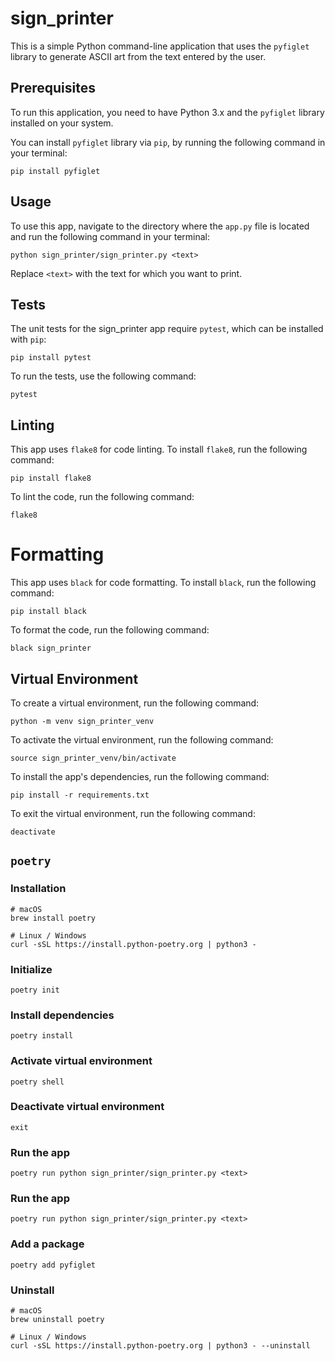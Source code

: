 # sign_printer

This is a simple Python command-line application that uses the `pyfiglet` library to generate ASCII art from the text entered by the user.

## Prerequisites
To run this application, you need to have Python 3.x and the `pyfiglet` library installed on your system.

You can install `pyfiglet` library via `pip`, by running the following command in your terminal:

```
pip install pyfiglet
```

## Usage
To use this app, navigate to the directory where the `app.py` file is located and run the following command in your terminal:

```
python sign_printer/sign_printer.py <text>
```
Replace `<text>` with the text for which you want to print.

## Tests
The unit tests for the sign_printer app require `pytest`, which can be installed with `pip`:

```
pip install pytest
```

To run the tests, use the following command:

```
pytest
```

## Linting

This app uses `flake8` for code linting. To install `flake8`, run the following command:

```
pip install flake8
```

To lint the code, run the following command:

```
flake8
```

# Formatting

This app uses `black` for code formatting. To install `black`, run the following command:

```
pip install black
```

To format the code, run the following command:

```
black sign_printer
```

## Virtual Environment
To create a virtual environment, run the following command:

```
python -m venv sign_printer_venv
```

To activate the virtual environment, run the following command:

```
source sign_printer_venv/bin/activate
```

To install the app's dependencies, run the following command:

```
pip install -r requirements.txt
```

To exit the virtual environment, run the following command:

```
deactivate
```

## `poetry`

### Installation
```
# macOS
brew install poetry

# Linux / Windows
curl -sSL https://install.python-poetry.org | python3 -
```

### Initialize
```
poetry init
```

### Install dependencies
```
poetry install
```

### Activate virtual environment
```
poetry shell
```

### Deactivate virtual environment
```
exit
```

### Run the app
```
poetry run python sign_printer/sign_printer.py <text>
```

### Run the app
```
poetry run python sign_printer/sign_printer.py <text>
```

### Add a package
```
poetry add pyfiglet
```

### Uninstall
```
# macOS
brew uninstall poetry

# Linux / Windows
curl -sSL https://install.python-poetry.org | python3 - --uninstall
```
